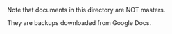 Note that documents in this directory are NOT masters.

They are backups downloaded from Google Docs.
